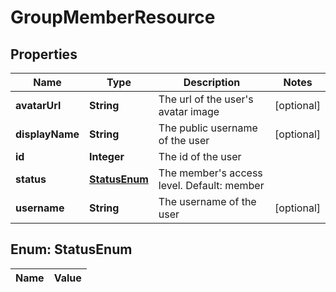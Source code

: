 
# GroupMemberResource

## Properties
Name | Type | Description | Notes
------------ | ------------- | ------------- | -------------
**avatarUrl** | **String** | The url of the user&#39;s avatar image |  [optional]
**displayName** | **String** | The public username of the user |  [optional]
**id** | **Integer** | The id of the user | 
**status** | [**StatusEnum**](#StatusEnum) | The member&#39;s access level. Default: member | 
**username** | **String** | The username of the user |  [optional]


<a name="StatusEnum"></a>
## Enum: StatusEnum
Name | Value
---- | -----



